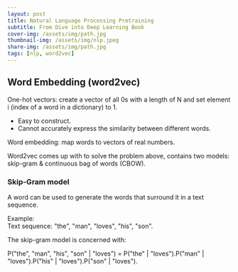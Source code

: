 ```yaml
---
layout: post
title: Natural Language Processing Pretraining
subtitle: From Dive into Deep Learning Book
cover-img: /assets/img/path.jpg
thumbnail-img: /assets/img/nlp.jpeg
share-img: /assets/img/path.jpg
tags: [nlp, word2vec]
---
```


## Word Embedding (word2vec)

One-hot vectors: create a vector of all 0s with a length of N and set element i (index of a word in a dictionary) to 1.  

* Easy to construct.  
* Cannot accurately express the similarity between different words.  

Word embedding: map words to vectors of real numbers.

Word2vec comes up with to solve the problem above, contains two models: skip-gram & continuous bag of words (CBOW).  

### Skip-Gram model

A word can be used to generate the words that surround it in a text sequence.  

Example:  
Text sequence: "the", "man", "loves", "his", "son".  

The skip-gram model is concerned with:  

P("the", "man", "his", "son" | "loves")
= P("the" | "loves").P("man" | "loves").P("his" | "loves").P("son" | "loves").  


